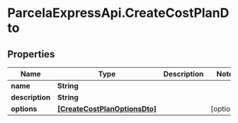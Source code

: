 # ParcelaExpressApi.CreateCostPlanDto

## Properties
Name | Type | Description | Notes
------------ | ------------- | ------------- | -------------
**name** | **String** |  | 
**description** | **String** |  | 
**options** | [**[CreateCostPlanOptionsDto]**](CreateCostPlanOptionsDto.md) |  | [optional] 
